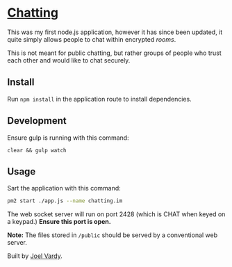 # [Chatting][chatting]

This was my first node.js application, however it has since been updated, it quite simply allows people to chat within encrypted *rooms*.

This is not meant for public chatting, but rather groups of people who trust each other and would like to chat securely.

## Install

Run `npm install` in the application route to install dependencies.

## Development

Ensure gulp is running with this command:

```
clear && gulp watch
```

## Usage

Sart the application with this command:

```bash
pm2 start ./app.js --name chatting.im
```

The web socket server will run on port 2428 (which is CHAT when keyed on a keypad.) **Ensure this port is open.**

**Note:** The files stored in `/public` should be served by a conventional web server.

Built by [Joel Vardy][joelvardy].

  [joelvardy]: https://joelvardy.com
  [chatting]: https://chatting.im

